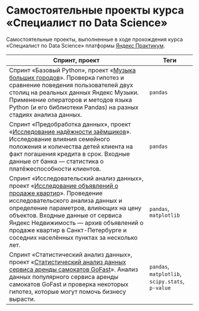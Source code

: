 # Самостоятельные проекты курса «Специалист по Data Science»

Самостоятельные проекты, выполненные в ходе прохождения курса «Специалист по Data Science» платформы [Яндекс Практикум](https://practicum.yandex.ru/).

| Спринт, проект | Теги |
| --- | --- |
| Спринт «Базовый Python», проект «[Музыка больших городов](./projects/03_basic_python/notebook.ipynb)». Проверка гипотез и сравнение поведения пользователей двух столиц на реальных данных Яндекс Музыки. Применение операторов и методов языка Python (и его библиотеки Pandas) на разных стадиях анализа данных. | `pandas` |
| Спринт «Предобработка данных», проект «[Исследование надёжности заёмщиков](./projects/04_data_preprocessing/notebook.ipynb)». Исследование влияния семейного положения и количества детей клиента на факт погашения кредита в срок. Входные данные от банка — статистика о платёжеспособности клиентов. | `pandas` |
| Спринт «Исследовательский анализ данных», проект «[Исследование объявлений о продаже квартир](./projects/05_exploratory_data_analysis/notebook.ipynb)». Проведение исследовательского анализа данных и определение параметров, влияющих на цену объектов. Входные данные от сервиса Яндекс Недвижимость — архив объявлений о продаже квартир в Санкт-Петербурге и соседних населённых пунктах за несколько лет. | `pandas`, `matplotlib` |
| Спринт «Статистический анализ данных», проект «[Статистический анализ данных сервиса аренды самокатов GoFast](./projects/06_statistical_data_analysis/notebook.ipynb)». Анализ данных популярного сервиса аренды самокатов GoFast и проверка некоторых гипотез, которые могут помочь бизнесу вырасти. | `pandas`, `matplotlib`, `scipy.stats`, `p-value` |
